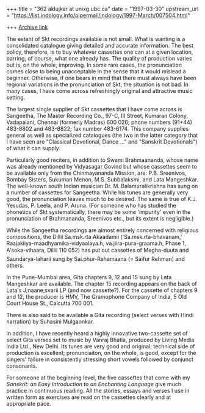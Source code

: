 +++
title = "362 aklujkar at unixg.ubc.ca"
date = "1997-03-30"
upstream_url = "https://list.indology.info/pipermail/indology/1997-March/007504.html"

+++
[Archive link](https://list.indology.info/pipermail/indology/1997-March/007504.html)

The extent of Skt recordings available is not small. What is wanting is a
consolidated catalogue giving detailed and accurate information. The best
policy, therefore, is to buy whatever cassettes one can at a given
location, barring, of course, what one already has. The quality of
production varies but  is, on the whole, improving. In some rare cases, the
pronunciation comes close to being unacceptable in the sense that it would
mislead a beginner. Otherwise, if one bears in mind that there must always
have been regional variations in the pronunciation of Skt, the situation is
not  bad. In many cases, I have come across refreshingly original and
attractive music setting.

The largest single supplier of Skt cassettes that I have come across is
Sangeetha, The Master Recording Co., 97-C, III Street, Kumaran Colony,
Vadapalani, Chennai (formerly Madras) 600 026;  phone numbers (91+44)
483-8802 and 483-8822; fax number 483-6174. This company supplies general
as well as specialized catalogues (the two in the latter category that I
have seen are "Classical Devotional, Dance ..."  and "Sanskrit
Devotionals") of what it can supply.

Particularly good reciters, in addition to Swami Brahmaananda, whose name
was already mentioned by Vidyasagar Govind but whose cassettes seem to be
available only from the Chinmayananda Mission,  are:  P.B. Sreenivos,
Bombay Sisters, Sukumari Menon, M.S. Subbalaksmi, and Lata Mangeshkar. The
well-known south Indian musician Dr. M. Balamuralikrishna has sung on a
number of cassettes for Sangeetha. While his tunes are generally very good,
the pronunciation leaves much to be desired. The same is true of K.J.
Yesudas, P. Leela, and P. Aruna. (For someone who has studied the phonetics
of Skt systematically, there may be some 'impurity' even in the
pronunciation of Brahmananda, Sreenivos etc., but its extent is
negligible.)

While the Sangeetha recordings are almost entirely concerned with religious
compositions, the Dillii Sa.msk.rta Akaadamii ('Sa.msk.rta-bhavanam,'
Raajakiiya-maadhyamika-vidyaalaya.h, va.jiira-pura-graama.h, Phase 1,
A'soka-vihaara, Dillii 110 052) has put out cassettes of Megha-duuta and
Saundarya-laharii sung by Sai.phur-Rahamaana (= Saifur Rehman) and others.

In the Pune-Mumbai area, Gita chapters 9, 12 and 15 sung by Lata Mangeshkar
are available.
The chapter 15 recording appears on the back of Lata's J;naane;svarii LP
(and now cassette?). For the cassette of chapters 9 and 12, the producer is
HMV, The Gramophone Company of India, 5 Old Court House St., Calcutta 700
001.

There is also said to be available a Gita recording (select verses with
Hindi narration) by Suhasini Mulgaonkar.

In addition, I have recently heard a highly innovative two-cassette set of
select Gita verses set to music by  Vanraj Bhatia, produced by Living Media
India Ltd., New Delhi. Its tunes are very good and original; technical side
of production is excellent; pronunciaiton, on the whole, is good, except
for the singers'  failure in consistently stressing short vowels followed
by conjunct consonants.

For someone at the beginning level, the five cassettes that come with my
_Sanskrit: an Easy Introduction to an Enchanting Language_ give much
practice in continuous reading. All the stories, essays and verses I use in
written form as exercises are read on the cassettes clearly and at
appropriate pace.






